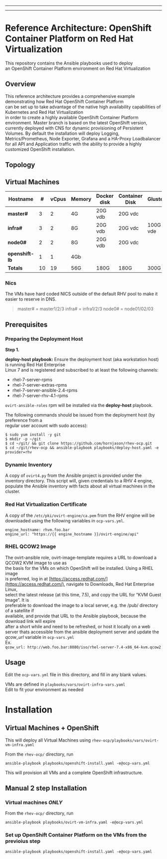 

----------

----------

# Reference Architecture: OpenShift Container Platform on Red Hat Virtualization

This repository contains the Ansible playbooks used to deploy  
an OpenShift Container Platform environment on Red Hat Virtualization

## Overview

This reference architecture provides a comprehensive example demonstrating how Red Hat OpenShift Container Platform  
can be set up to take advantage of the native high availability capabilities of Kubernetes and Red Hat Virtualization  
in order to create a highly available OpenShift Container Platform environment. Master branch is based on the latest OpenShift version, currently deployed with CNS for dynamic provisioning of Persistent Volumes. By default the installation will deploy Logging, Metrics/Prometheus, Node Exporter, Grafana and a HA-Proxy Loadbalancer for all API and Application traffic with the ability to provide a highly customized OpenShift installation.
## Topology

## Virtual Machines
| Hostname | # | vCpus | Memory | Docker disk | Container Disk | Gluster  
| -------- | - | ----- | ------- | ---------- | ---- | ----
| **master#** | 3 | 2 | 4G | 20G vdb | 20G vdc |
| **infra#** | 3 | 2 | 8G | 20G vdb | 20G vdc | 100G vde 
| **node0#** | 2 | 2 | 8G | 20G vdb | 20G vdc |
| **openshift-lb** | 1 | 1 | 4Gb |
| **Totals** | 10 | 19 | 56G | 180G | 180G | 300G

### Nics 
The VMs have hard coded NICS outside of the default RHV pool to make it easier to reserve in DNS.


> master# = master1/2/3
> infra# = infra1/2/3
> node0# = node01/02/03


## Prerequisites

### Preparing the Deployment Host
**Step 1.**

**deploy-host playbook:**
Ensure the deployment host (aka workstation host) is running Red Hat Enterprise  
Linux 7 and is registered and subscribed to at least the following channels: 

 -   rhel-7-server-rpms
 -   rhel-7-server-extras-rpms
 -   rhel-7-server-ansible-2.4-rpms
 -   ﻿rhel-7-server-rhv-4.1-rpms

`ovirt-ansible-roles` rpm will be installed via the **deploy-host** playbook.

The following commands should be issued from the deployment host (by preference from a  
regular user account with sudo access):

```
$ sudo yum install -y git 
$ mkdir -p ~/git
$ cd ~/git/ && git clone https://github.com/hornjason/rhev-ocp.git
$ cd ~/git/rhev-ocp && ansible-playbook playbooks/deploy-host.yaml -e provider=rhv
```

### Dynamic Inventory

A copy of `ovirt4.py` from the Ansible project is provided under the inventory directory. This script will, given credentials to a RHV 4 engine, populate the Ansible inventory with facts about all virtual machines in the cluster.

### Red Hat Virtualization Certificate

A copy of the `/etc/pki/ovirt-engine/ca.pem` from the RHV engine will be downloaded using the following variables in `ocp-vars.yml`.

```
engine_hostname: rhvm.foo.bar
engine_url: "https://{{ engine_hostname }}/ovirt-engine/api"

```

### RHEL QCOW2 Image

The ovirt-ansible role, ovirt-image-template requires a URL to download a QCOW2 KVM image to use as  
the basis for the VMs on which OpenShift will be installed. Using a RHEL image  
is preferred, log in at [https://access.redhat.com/](https://access.redhat.com/), navigate to Downloads, Red Hat Enterprise Linux,  
select the latest release (at this time, 7.5), and copy the URL for “KVM Guest Image”. It is  
preferable to download the image to a local server, e.g. the /pub/ directory of a satellite if  
available, and provide that URL to the Ansible playbook, because the download link will expire  
after a short while and need to be refreshed, or host it locally on a web server thats accessible from the ansible deployment server and update the _qcow_url_ variable in `ocp-vars.yml`  
Ex.  
`qcow_url: http://web.foo.bar:8080/iso/rhel-server-7.4-x86_64-kvm.qcow2`

## Usage

Edit the `ocp-vars.yml` file in this directory, and fill in any blank values.

VMs are defined in `playbooks/vars/ovirt-infra-vars.yaml`  
Edit to fit your environment as needed

# Installation

## Virtual Machines + OpenShift

This will deploy all Virtual Machines using `rhev-ocp/playbooks/vars/ovirt-vm-infra.yaml`

From the `rhev-ocp/` directory, run

```
ansible-playbook playbooks/openshift-install.yaml -e@ocp-vars.yml

```

This will provision all VMs and a complete OpenShift infrastructure.

## Manual 2 step Installation

### Virtual machines _ONLY_

From the `rhev-ocp/` directory, run

```
ansible-playbook playbooks/ovirt-vm-infra.yaml -e@ocp-vars.yml

```

### Set up OpenShift Container Platform on the VMs from the previoius step

```
ansible-playbook playbooks/openshift-install.yaml -e@ocp-vars.yaml

```
